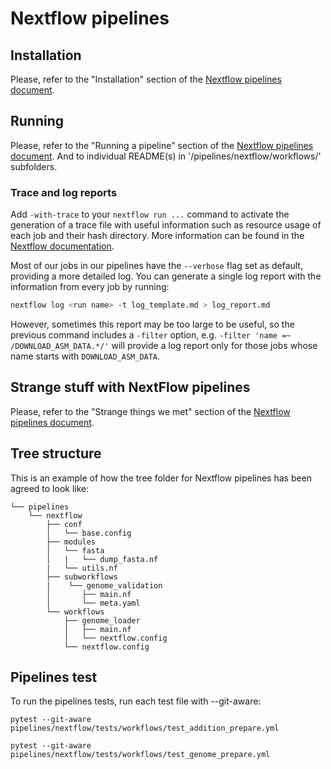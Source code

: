# Nextflow pipelines

## Installation
Please, refer to the "Installation" section of the [Nextflow pipelines document](/docs/nextflow.md#installation).

## Running
Please, refer to the "Running a pipeline" section of the [Nextflow pipelines document](/docs/nextflow.md#running_a_pipeline).
And to individual README(s) in '/pipelines/nextflow/workflows/' subfolders.

### Trace and log reports
Add `-with-trace` to your `nextflow run ...` command to activate the generation of a trace file with useful information such as resource usage of each job and their hash directory. More information can be found in the [Nextflow documentation](https://www.nextflow.io/docs/latest/tracing.html).

Most of our jobs in our pipelines have the `--verbose` flag set as default, providing a more detailed log. You can generate a single log report with the information from every job by running:
```bash
nextflow log <run name> -t log_template.md > log_report.md
```

However, sometimes this report may be too large to be useful, so the previous command includes a `-filter` option, e.g. `-filter 'name =~ /DOWNLOAD_ASM_DATA.*/'` will provide a log report only for those jobs whose name starts with `DOWNLOAD_ASM_DATA`.

## Strange stuff with NextFlow pipelines
Please, refer to the "Strange things we met" section of the [Nextflow pipelines document](/docs/nextflow.md#Strange_things_we_met).

## Tree structure
This is an example of how the tree folder for Nextflow pipelines has been agreed to look like:
```
└── pipelines
    └── nextflow
        ├── conf
        │   └── base.config
        ├── modules
        │   └── fasta
        │   |   └── dump_fasta.nf
        |   └── utils.nf
        ├── subworkflows
        |    └── genome_validation
        │       ├── main.nf
        │       └── meta.yaml
        └── workflows
            ├── genome_loader
            │   ├── main.nf
            │   └── nextflow.config
            └── nextflow.config
```

## Pipelines test
To run the pipelines tests, run each test file with --git-aware:

```
pytest --git-aware pipelines/nextflow/tests/workflows/test_addition_prepare.yml
```

```
pytest --git-aware pipelines/nextflow/tests/workflows/test_genome_prepare.yml
```
